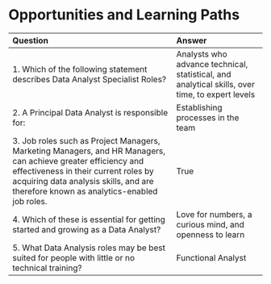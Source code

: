 # Opportunities and Learning Paths

| Question | Answer |
| :--- | :--- |
| 1. Which of the following statement describes Data Analyst Specialist Roles? | Analysts who advance technical, statistical, and analytical skills, over time, to expert levels |
| 2. A Principal Data Analyst is responsible for: | Establishing processes in the team |
| 3. Job roles such as Project Managers, Marketing Managers, and HR Managers, can achieve greater efficiency and effectiveness in their current roles by acquiring data analysis skills, and are therefore known as analytics-enabled job roles. | True |
| 4. Which of these is essential for getting started and growing as a Data Analyst? | Love for numbers, a curious mind, and openness to learn |
| 5. What Data Analysis roles may be best suited for people with little or no technical training? | Functional Analyst |
 
